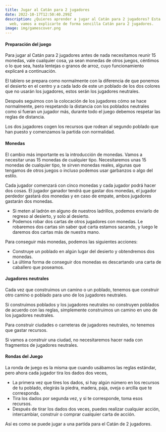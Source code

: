 ```yaml
---
title: Jugar al Catán para 2 jugadores
date: 2022-10-17T12:50:40.299Z
description: ¿Quieres aprender a jugar al Catán para 2 jugadores? Esta es tu
  web, vamos a explicarte de forma sencilla Catán para 2 jugadores.
image: img/gamescover.png
---
```

#### Preparación del juego
Para jugar al Catán para 2 jugadores antes de nada necesitamos reunir 15 monedas, vale cualquier cosa, ya sean monedas de otros juegos, céntimos o lo que sea, hasta lentejas o granos de arroz, cuyo funcionamiento explicaré a continuación.

El tablero se prepara como normalmente con la diferencia de que ponemos el desierto en el centro y a cada lado de este un poblado de los dos colores que no usarán los jugadores, estos serán los jugadores neutrales.

Después seguimos con la colocación de los jugadores cómo se hace normalmente, pero respetando la distancia con los poblados neutrales como si fueran un jugador más, durante todo el juego debemos respetar las reglas de distancia.

Los dos jugadores cogen los recursos que rodean al segundo poblado que han puesto y comenzamos la partida con normalidad.

#### Monedas

El cambio más importante es la introducción de monedas. Vamos a necesitar unas 15 monedas de cualquier tipo. Necesitaremos unas 15 monedas de cualquier tipo, te sirven monedas reales, algunas que tengamos de otros juegos o incluso podemos usar garbanzos o algo del estilo.

Cada jugador comenzará con cinco monedas y cada jugador podrá hacer dos cosas. El jugador ganador tendrá que gastar dos monedas, el jugador perdedor gastará dos monedas y en caso de empate, ambos jugadores gastarán dos monedas.

* Si meten al ladrón en alguno de nuestros ladrillos, podemos enviarlo de regreso al desierto, y solo al desierto.
* Podemos robar dos cartas de otros jugadores con monedas. Le robaremos dos cartas sin saber qué carta estamos sacando, y luego le daremos dos cartas más de nuestra mano.

Para conseguir más monedas, podemos las siguientes acciones:

* Construye un poblado en algún lugar del desierto y obtendremos dos monedas.
* La última forma de conseguir dos monedas es descartando una carta de caballero que poseamos.
#### Jugadores neutrales

Cada vez que construimos un camino o un poblado, tenemos que construir otro camino o poblado para uno de los jugadores neutrales.

Si construimos poblados y los jugadores neutrales no construyen poblados de acuerdo con las reglas, simplemente construimos un camino en uno de los jugadores neutrales.

Para construir ciudades o carreteras de jugadores neutrales, no tenemos que gastar recursos.

Si vamos a construir una ciudad, no necesitaremos hacer nada con fragmentos de jugadores neutrales.
#### Rondas del Juego

La ronda de juego es la misma que cuando usábamos las reglas estándar, pero ahora cada jugador tira los dados dos veces,

* La primera vez que tires los dados, si hay algún número en los recursos de tu poblado, elegirás la piedra, madera, paja, oveja o arcilla que te corresponda.
* Tira los dados por segunda vez, y si te corresponde, toma esos recursos.
* Después de tirar los dados dos veces, puedes realizar cualquier acción, intercambiar, construir o comprar cualquier carta de acción.

Así es como se puede jugar a una partida para el Catán de 2 jugadores.
